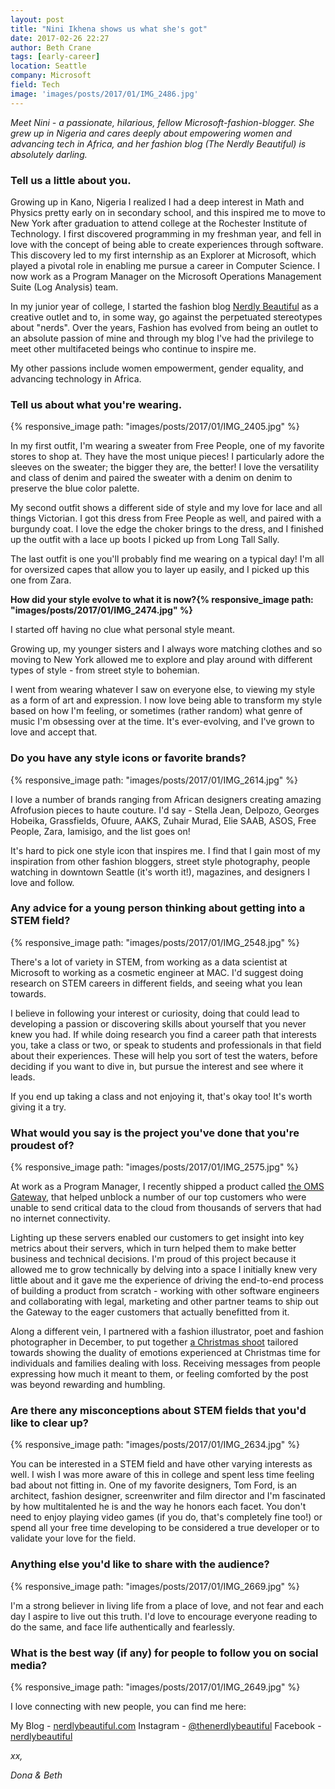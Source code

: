 ```yaml
---
layout: post
title: "Nini Ikhena shows us what she's got"
date: 2017-02-26 22:27
author: Beth Crane
tags: [early-career]
location: Seattle
company: Microsoft
field: Tech
image: 'images/posts/2017/01/IMG_2486.jpg'
---
```


*Meet Nini - a passionate, hilarious, fellow Microsoft-fashion-blogger. She grew up in Nigeria and cares deeply about empowering women and advancing tech in Africa, and her fashion blog (The Nerdly Beautiful) is absolutely darling.*

### Tell us a little about you.

Growing up in Kano, Nigeria I realized I had a deep interest in Math and Physics pretty early on in secondary school, and this inspired me to move to New York after graduation to attend college at the Rochester Institute of Technology. I first discovered programming in my freshman year, and fell in love with the concept of being able to create experiences through software. This discovery led to my first internship as an Explorer at Microsoft, which played a pivotal role in enabling me pursue a career in Computer Science. I now work as a Program Manager on the Microsoft Operations Management Suite (Log Analysis) team.

In my junior year of college, I started the fashion blog [Nerdly Beautiful](http://nerdlybeautiful.com/) as a creative outlet and to, in some way, go against the perpetuated stereotypes about "nerds". Over the years, Fashion has evolved from being an outlet to an absolute passion of mine and through my blog I've had the privilege to meet other multifaceted beings who continue to inspire me.

My other passions include women empowerment, gender equality, and advancing technology in Africa.

### Tell us about what you're wearing.

{% responsive_image path: "images/posts/2017/01/IMG_2405.jpg" %}

In my first outfit, I'm wearing a sweater from Free People, one of my favorite stores to shop at. They have the most unique pieces! I particularly adore the sleeves on the sweater; the bigger they are, the better! I love the versatility and class of denim and paired the sweater with a denim on denim to preserve the blue color palette.

My second outfit shows a different side of style and my love for lace and all things Victorian. I got this dress from Free People as well, and paired with a burgundy coat. I love the edge the choker brings to the dress, and I finished up the outfit with a lace up boots I picked up from Long Tall Sally.

The last outfit is one you'll probably find me wearing on a typical day! I'm all for oversized capes that allow you to layer up easily, and I picked up this one from Zara.

**How did your style evolve to what it is now?{% responsive_image path: "images/posts/2017/01/IMG_2474.jpg" %}**

I started off having no clue what personal style meant.

Growing up, my younger sisters and I always wore matching clothes and so moving to New York allowed me to explore and play around with different types of style - from street style to bohemian.

I went from wearing whatever I saw on everyone else, to viewing my style as a form of art and expression. I now love being able to transform my style based on how I'm feeling, or sometimes (rather random) what genre of music I'm obsessing over at the time. It's ever-evolving, and I've grown to love and accept that.

### Do you have any style icons or favorite brands?

{% responsive_image path: "images/posts/2017/01/IMG_2614.jpg" %}

I love a number of brands ranging from African designers creating amazing Afrofusion pieces to haute couture. I'd say - Stella Jean, Delpozo, Georges Hobeika, Grassfields, Ofuure, AAKS, Zuhair Murad, Elie SAAB, ASOS, Free People, Zara, Iamisigo, and the list goes on!

It's hard to pick one style icon that inspires me. I find that I gain most of my inspiration from other fashion bloggers, street style photography, people watching in downtown Seattle (it's worth it!), magazines, and designers I love and follow.

### Any advice for a young person thinking about getting into a STEM field?

{% responsive_image path: "images/posts/2017/01/IMG_2548.jpg" %}

There's a lot of variety in STEM, from working as a data scientist at Microsoft to working as a cosmetic engineer at MAC. I'd suggest doing research on STEM careers in different fields, and seeing what you lean towards.

I believe in following your interest or curiosity, doing that could lead to developing a passion or discovering skills about yourself that you never knew you had. If while doing research you find a career path that interests you, take a class or two, or speak to students and professionals in that field about their experiences. These will help you sort of test the waters, before deciding if you want to dive in, but pursue the interest and see where it leads.

If you end up taking a class and not enjoying it, that's okay too! It's worth giving it a try.

### What would you say is the project you've done that you're proudest of?

{% responsive_image path: "images/posts/2017/01/IMG_2575.jpg" %}

At work as a Program Manager, I recently shipped a product called [the OMS Gateway](https://blogs.technet.microsoft.com/msoms/tag/oms-gateway/), that helped unblock a number of our top customers who were unable to send critical data to the cloud from thousands of servers that had no internet connectivity.

Lighting up these servers enabled our customers to get insight into key metrics about their servers, which in turn helped them to make better business and technical decisions. I'm proud of this project because it allowed me to grow technically by delving into a space I initially knew very little about and it gave me the experience of driving the end-to-end process of building a product from scratch - working with other software engineers and collaborating with legal, marketing and other partner teams to ship out the Gateway to the eager customers that actually benefitted from it.

Along a different vein, I partnered with a fashion illustrator, poet and fashion photographer in December, to put together [a Christmas shoot](http://nerdlybeautiful.com/7-days-to-christmas/) tailored towards showing the duality of emotions experienced at Christmas time for individuals and families dealing with loss. Receiving messages from people expressing how much it meant to them, or feeling comforted by the post was beyond rewarding and humbling.

### Are there any misconceptions about STEM fields that you'd like to clear up?

{% responsive_image path: "images/posts/2017/01/IMG_2634.jpg" %}

You can be interested in a STEM field and have other varying interests as well. I wish I was more aware of this in college and spent less time feeling bad about not fitting in. One of my favorite designers, Tom Ford, is an architect, fashion designer, screenwriter and film director and I'm fascinated by how multitalented he is and the way he honors each facet. You don't need to enjoy playing video games (if you do, that's completely fine too!) or spend all your free time developing to be considered a true developer or to validate your love for the field.

### Anything else you'd like to share with the audience?

{% responsive_image path: "images/posts/2017/01/IMG_2669.jpg" %}

I'm a strong believer in living life from a place of love, and not fear and each day I aspire to live out this truth. I'd love to encourage everyone reading to do the same, and face life authentically and fearlessly.

### What is the best way (if any) for people to follow you on social media?

{% responsive_image path: "images/posts/2017/01/IMG_2649.jpg" %}

I love connecting with new people, you can find me here:

My Blog - [nerdlybeautiful.com](http://nerdlybeautiful.com/) 
Instagram - [@thenerdlybeautiful](https://www.instagram.com/thenerdlybeautiful/?hl=en) 
Facebook - [nerdlybeautiful](https://www.facebook.com/nerdlybeautifuls/?fref=ts)

*xx,*

*Dona & Beth*
